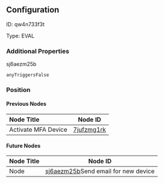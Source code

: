 # 
## Configuration
ID:  qw4n733f3t

Type: EVAL 







### Additional Properties
sj6aezm25b
```string 
anyTriggersFalse
```





### Position

#### Previous Nodes
| Node Title | Node ID |
| :------------- | ------------ |
| Activate MFA Device | [7jufzmg1rk](./7jufzmg1rk.md) | 
 
 #### Future Nodes
| Node Title | Node ID |
| :------------- | ------------ |
| Node |[sj6aezm25b](./sj6aezm25b.md)Send email for new device |[li0d8slgjx](./li0d8slgjx.md) | 